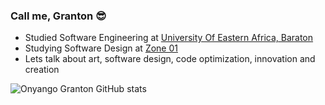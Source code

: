 ### Call me, Granton 😎

<!--
**onyango-granton/onyango-granton** is a ✨ _special_ ✨ repository because its `README.md` (this file) appears on your GitHub profile.

Here are some ideas to get you started:

- 🔭 I’m currently working on ...
- 🌱 I’m currently learning ...
- 👯 I’m looking to collaborate on ...
- 🤔 I’m looking for help with ...
- 💬 Ask me about ...
- 📫 How to reach me: ...
- 😄 Pronouns: ...
- ⚡ Fun fact: ...
-->
- Studied Software Engineering at [University Of Eastern Africa, Baraton](https://ueab.ac.ke/)
- Studying Software Design at [Zone 01](https://www.zone01kisumu.ke/)
- Lets talk about art, software design, code optimization, innovation and creation
<!-- "As you must die, Remember to live. And whatever you are be a good one" -->

![Onyango Granton GitHub stats](https://github-readme-stats.vercel.app/api?username=onyango-granton&show_icons=true&theme=ambient_gradient)
